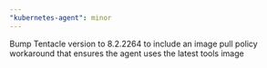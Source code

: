 ```yaml
---
"kubernetes-agent": minor
---
```


Bump Tentacle version to 8.2.2264 to include an image pull policy workaround that ensures the agent uses the latest tools image
